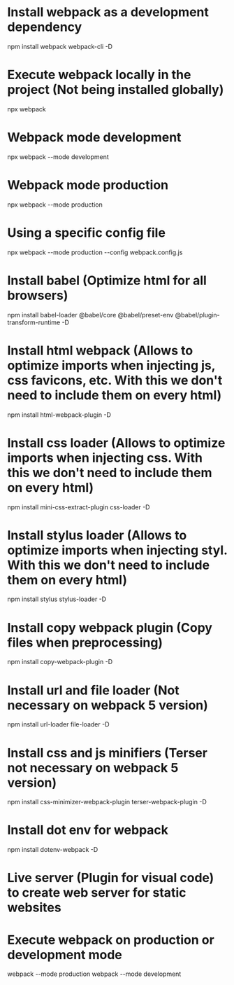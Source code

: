 # Install webpack as a development dependency
npm install webpack webpack-cli -D
# Execute webpack locally in the project (Not being installed globally)
npx webpack
# Webpack mode development
npx webpack --mode development
# Webpack mode production
npx webpack --mode production
# Using a specific config file
npx webpack --mode production --config webpack.config.js
# Install babel (Optimize html for all browsers)
npm install babel-loader @babel/core @babel/preset-env @babel/plugin-transform-runtime -D
# Install html webpack (Allows to optimize imports when injecting js, css favicons, etc. With this we don't need to include them on every html)
npm install html-webpack-plugin -D
# Install css loader (Allows to optimize imports when injecting css. With this we don't need to include them on every html)
npm install mini-css-extract-plugin css-loader -D
# Install stylus loader (Allows to optimize imports when injecting styl. With this we don't need to include them on every html)
npm install stylus stylus-loader -D
# Install copy webpack plugin (Copy files when preprocessing)
npm install copy-webpack-plugin -D
# Install url and file loader (Not necessary on webpack 5 version)
npm install url-loader file-loader -D
# Install css and js minifiers (Terser not necessary on webpack 5 version)
npm install css-minimizer-webpack-plugin terser-webpack-plugin -D
# Install dot env for webpack
npm install dotenv-webpack -D

# Live server (Plugin for visual code) to create web server for static websites

# Execute webpack on production or development mode
webpack --mode production
webpack --mode development
